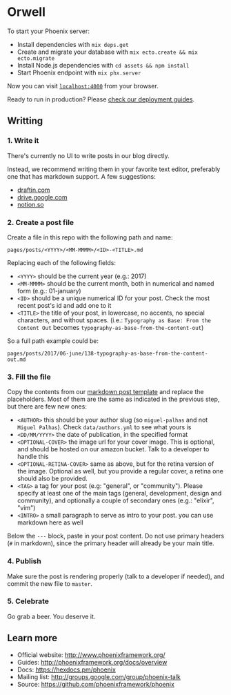 # Orwell

To start your Phoenix server:

  * Install dependencies with `mix deps.get`
  * Create and migrate your database with `mix ecto.create && mix ecto.migrate`
  * Install Node.js dependencies with `cd assets && npm install`
  * Start Phoenix endpoint with `mix phx.server`

Now you can visit [`localhost:4000`](http://localhost:4000) from your browser.

Ready to run in production? Please [check our deployment guides](http://www.phoenixframework.org/docs/deployment).

## Writting


### 1. Write it

There's currently no UI to write posts in our blog directly.

Instead, we recommend writing them in your favorite text editor, preferably one
that has markdown support. A few suggestions:

- [draftin.com](draftin.com)
- [drive.google.com](docs.google.com)
- [notion.so](notions.so)

### 2. Create a post file

Create a file in this repo with the following path and name:

```
pages/posts/<YYYY>/<MM-MMMM>/<ID>-<TITLE>.md
```

Replacing each of the following fields:

- `<YYYY>` should be the current year (e.g.: 2017)
- `<MM-MMMM>` should be the current month, both in numerical and named form
    (e.g.: 01-january)
- `<ID>` should be a unique numerical ID for your post. Check the most recent
    post's id and add one to it
- `<TITLE>` the title of your post, in lowercase, no accents, no special
    characters, and without
    spaces. (i.e.: `Typography as Base: From the Content Out` becomes
    `typography-as-base-from-the-content-out`)

So a full path example could be:

```
pages/posts/2017/06-june/138-typography-as-base-from-the-content-out.md
```

### 3. Fill the file

Copy the contents from our [markdown post template](docs/markdown-post-template.md)
and replace the placeholders. Most of them are the same as indicated in the
previous step, but there are few new ones:

- `<AUTHOR>` this should be your author slug (so `miguel-palhas` and not `Miguel
    Palhas`). Check `data/authors.yml` to see what yours is
- `<DD/MM/YYYY>` the date of publication, in the specified format
- `<OPTIONAL-COVER>` the image url for your cover image. This is optional, and
    should be hosted on our amazon bucket. Talk to a developer to handle this
- `<OPTIONAL-RETINA-COVER>` same as above, but for the retina version of the
    image. Optional as well, but you provide a regular cover, a retina one
    should also be provided.
- `<TAG>` a tag for your post (e.g: "general", or "community"). Please specify
at least one of the main tags (general, development, design and community), and
optionally a couple of secondary ones (e.g.: "elixir", "vim")
- `<INTRO>` a small paragraph to serve as intro to your post. you can use
    markdown here as well

Below the `---` block, paste in your post content.
Do not use primary headers (`#` in markdown), since the primary header will
already be your main title.

### 4. Publish

Make sure the post is rendering properly (talk to a developer if needed), and
commit the new file to `master`.

### 5. Celebrate

Go grab a beer. You deserve it.

## Learn more

  * Official website: http://www.phoenixframework.org/
  * Guides: http://phoenixframework.org/docs/overview
  * Docs: https://hexdocs.pm/phoenix
  * Mailing list: http://groups.google.com/group/phoenix-talk
  * Source: https://github.com/phoenixframework/phoenix
